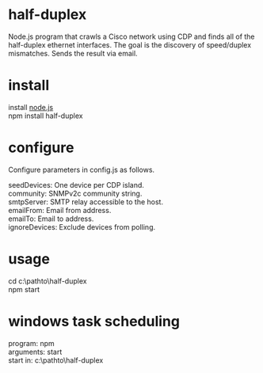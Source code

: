 # half-duplex

Node.js program that crawls a Cisco network using CDP and finds all of the half-duplex ethernet interfaces. The goal is the discovery of speed/duplex mismatches. Sends the result via email.

# install

install [node.js](https://nodejs.org/)  
npm install half-duplex

# configure

Configure parameters in config.js as follows.

seedDevices: One device per CDP island.  
community: SNMPv2c community string.  
smtpServer: SMTP relay accessible to the host.  
emailFrom: Email from address.  
emailTo: Email to address.  
ignoreDevices: Exclude devices from polling.

# usage

cd c:\pathto\half-duplex  
npm start

# windows task scheduling

program: npm  
arguments: start  
start in: c:\pathto\half-duplex
